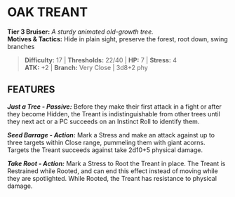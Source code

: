 # OAK TREANT

**Tier 3 Bruiser:** *A sturdy animated old-growth tree.*  
**Motives & Tactics:** Hide in plain sight, preserve the forest, root down, swing branches

> **Difficulty:** 17 | **Thresholds:** 22/40 | **HP:** 7 | **Stress:** 4  
> **ATK:** +2 | **Branch:** Very Close | 3d8+2 phy  

## FEATURES

***Just a Tree - Passive:*** Before they make their first attack in a fight or after they become Hidden, the Treant is indistinguishable from other trees until they next act or a PC succeeds on an Instinct Roll to identify them.

***Seed Barrage - Action:*** Mark a Stress and make an attack against up to three targets within Close range, pummeling them with giant acorns. Targets the Treant succeeds against take 2d10+5 physical damage.

***Take Root - Action:*** Mark a Stress to Root the Treant in place. The Treant is Restrained while Rooted, and can end this effect instead of moving while they are spotlighted. While Rooted, the Treant has resistance to physical damage.
